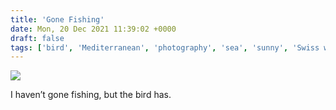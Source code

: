 ```yaml
---
title: 'Gone Fishing'
date: Mon, 20 Dec 2021 11:39:02 +0000
draft: false
tags: ['bird', 'Mediterranean', 'photography', 'sea', 'sunny', 'Swiss walks']
---
```


![](https://www.main-vision.com/richard/blog/wp-content/uploads/2021/12/img_0066-1024x683.jpg)

I haven’t gone fishing, but the bird has.